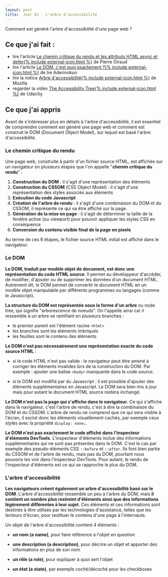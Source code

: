 ```yaml
---
layout: post
title:  Jour 61 - L'arbre d'accessibilité
---
```


Comment est généré l'arbre d'accessibilité d'une page web ?

## Ce que j'ai fait :
- lire l'article <a href="https://www.pierre-giraud.com/javascript-apprendre-coder-cours/chemin-critique-rendu-async-defer/">Le chemin critique du rendu et les attributs HTML async et defer{% include external-icon.html %}</a> de Pierre Giraud
- lire l'article <a href="https://la-cascade.io/le-dom-cest-quoi-exactement/">Le DOM, c'est quoi exactement ?{% include external-icon.html %}</a> de Ire Aderinokun
- lire la notice <a href="https://developer.mozilla.org/fr/docs/Glossaire/MOA">Arbre d'accessibilité{% include external-icon.html %}</a> de Mozilla
- regarder la vidéo <a href="https://youtu.be/rvYXa2nGE04" lang="en" hreflang="en">The Accessibility Tree{% include external-icon.html %}</a> de Udacity

## Ce que j'ai appris
Avant de s'intéresser plus en détails à l'arbre d'accessibilité, il est essentiel de comprendre comment est généré une page web et comment est construit le DOM (<span lang="en">Document Object Model</span>), sur lequel est basé l'arbre d'accessibilité.

### Le chemin critique du rendu
Une page web, construite à partir d'un fichier source HTML, est affichée sur un navigateur en plusieurs étapes que l'on appelle "**chemin critique du rendu**" :
1. **Construction du DOM** : il s'agit d'une représentation des éléments
2. **Construction du CSSOM** (<span lang="en">CSS Object Model</span>) : il s'agit d'une représentation des styles associés aux éléments
3. **Exécution du code Javascript**
4. **Création de l'arbre de rendu** : il s'agit d'une combinaison du DOM et du CSSOM, il représente ce qui va être affiché sur la page.
5. **Génération de la mise en page** : il s'agit de déterminer la taille de la fenêtre active (ou viewport) pour pouvoir appliquer les styles CSS en conséquence
6. **Conversion du contenu visible final de la page en pixels**

Au terme de ces 6 étapes, le fichier source HTML initial est affiché dans le navigateur.

### Le DOM
**Le DOM, traduit par modèle objet de document, est donc une représentation du code HTML source**. Il permet au développeur d'accéder, de modifier, d'ajouter ou de supprimer les données d'un document HTML. Autrement dit, le DOM permet de convertir le document HTML en un modèle objet manipulable par différents programmes ou langages (comme le Javascript).

**La structure du DOM est représentée sous la forme d'un arbre** ou <span lang="en">node tree</span>, qui signifie "arborescence de noeuds". On l'appelle ainsi car il ressemble à un arbre se ramifiant en plusieurs branches :
- le premier parent est l'élément racine `<html>`
- les branches sont les éléments imbriqués
- les feuilles sont le contenu des éléments

**Le DOM n'est pas nécessairement une représentation exacte du code source HTML** :
- si le code HTML n'est pas valide : le navigateur peut être amené à corriger les éléments invalides lors de la construction du DOM. Par exemple : ajouter une balise `<body>` manquante dans le code source.

- si le DOM est modifié par du Javascript : il est possible d'ajouter des éléments supplémentaires en Javascript. Le DOM sera bien mis à jour mais pour autant le document HTML source restera inchangé.

**Le DOM n'est pas la page qui s'affiche dans le navigateur**. Ce qui s'affiche dans le navigateur, c'est l'arbre de rendu, c'est à dire la combinaison du DOM et du CSSOM. L'arbre de rendu ne comprend que ce qui sera visible à l'écran, il exclut donc les éléments visuellement cachés, par exemple ceux stylés avec la propriété `display: none;`.

**Le DOM n'est pas exactement le code affiché dans l'inspecteur d'éléments DevTools**. L'inspecteur d'éléments inclue des informations supplémentaires qui ne sont pas présentes dans le DOM. C'est le cas par exemple des pseudo-éléments CSS `::before` et `::after`. Ils font bien partie du CSSOM et de l'arbre de rendu, mais pas du DOM, pourtant nous pouvons les voir dans l'inspecteur DevTools. Pour autant, le rendu de l'inspecteur d'éléments est ce qui se rapproche le plus du DOM.

### L'arbre d'accessibilité
**Les navigateurs créent également un arbre d'accessibilité basé sur le DOM**. L'arbre d'accessibilité ressemble un peu à l'arbre du DOM, mais **il contient un nombre plus restreint d'éléments ainsi que des informations légèrement différentes à leur sujet**. Ces éléments et ces informations sont destinés à être utilisés par les technologies d'assistance, telles que les lecteurs d'écran, pour restituer le contenu d'une page à l'internaute.

Un objet de l'arbre d'accessibilité contient 4 éléments :
- **un nom (<span lang="en">a name</span>)**, pour faire référence à l'objet en question

- **une description (<span lang="en">a description</span>)**, pour décrire un objet et apporter des informations en plus de son nom

- **un rôle (<span lang="en">a role</span>)**, pour expliquer à quoi sert l'objet

- **un état (<span lang="en">a state</span>)**, par exemple coché/décoché pour les checkboxes
